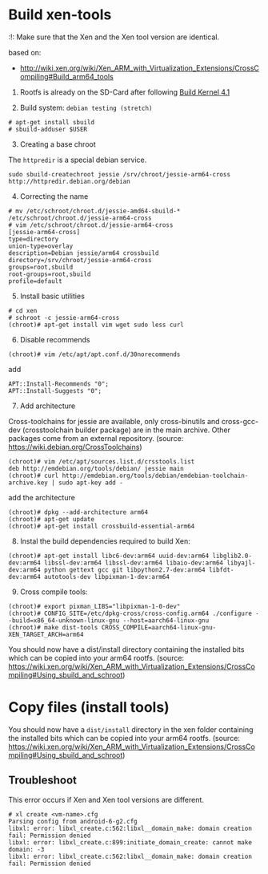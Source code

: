 # Build xen-tools

:!: Make sure that the Xen and the Xen tool version are identical.

based on:
- http://wiki.xen.org/wiki/Xen_ARM_with_Virtualization_Extensions/CrossCompiling#Build_arm64_tools

1. Rootfs is already on the SD-Card after following [Build Kernel 4.1](hikey-xen-centos.md)

2. Build system: `debian testing (stretch)`

~~~
# apt-get install sbuild
# sbuild-adduser $USER
~~~

3. Creating a base chroot

The `httpredir` is a special debian service.

~~~
sudo sbuild-createchroot jessie /srv/chroot/jessie-arm64-cross http://httpredir.debian.org/debian
~~~

4. Correcting the name

~~~
# mv /etc/schroot/chroot.d/jessie-amd64-sbuild-* /etc/schroot/chroot.d/jessie-arm64-cross
# vim /etc/schroot/chroot.d/jessie-arm64-cross
[jessie-arm64-cross]
type=directory
union-type=overlay
description=Debian jessie/arm64 crossbuild
directory=/srv/chroot/jessie-arm64-cross
groups=root,sbuild
root-groups=root,sbuild
profile=default
~~~

5. Install basic utilities

~~~
# cd xen
# schroot -c jessie-arm64-cross
(chroot)# apt-get install vim wget sudo less curl
~~~

6. Disable recommends

~~~
(chroot)# vim /etc/apt/apt.conf.d/30norecommends
~~~

add

~~~
APT::Install-Recommends "0";
APT::Install-Suggests "0";
~~~

7. Add architecture

Cross-toolchains for jessie are available, only cross-binutils and cross-gcc-dev (crosstoolchain builder package) are in the main archive. Other packages come from an external repository. (source: https://wiki.debian.org/CrossToolchains)

~~~
(chroot)# vim /etc/apt/sources.list.d/crsstools.list
deb http://emdebian.org/tools/debian/ jessie main
(chroot)# curl http://emdebian.org/tools/debian/emdebian-toolchain-archive.key | sudo apt-key add -
~~~

add the architecture

~~~
(chroot)# dpkg --add-architecture arm64
(chroot)# apt-get update
(chroot)# apt-get install crossbuild-essential-arm64
~~~

8. Instal the build dependencies required to build Xen:

~~~
(chroot)# apt-get install libc6-dev:arm64 uuid-dev:arm64 libglib2.0-dev:arm64 libssl-dev:arm64 libssl-dev:arm64 libaio-dev:arm64 libyajl-dev:arm64 python gettext gcc git libpython2.7-dev:arm64 libfdt-dev:arm64 autotools-dev libpixman-1-dev:arm64
~~~

9. Cross compile tools:

~~~
(chroot)# export pixman_LIBS="libpixman-1-0-dev"
(chroot)# CONFIG_SITE=/etc/dpkg-cross/cross-config.arm64 ./configure --build=x86_64-unknown-linux-gnu --host=aarch64-linux-gnu
(chroot)# make dist-tools CROSS_COMPILE=aarch64-linux-gnu- XEN_TARGET_ARCH=arm64
~~~

You should now have a dist/install directory containing the installed bits which can be copied into your arm64 rootfs. (source: https://wiki.xen.org/wiki/Xen_ARM_with_Virtualization_Extensions/CrossCompiling#Using_sbuild_and_schroot)

# Copy files (install tools)

You should now have a `dist/install` directory in the xen folder containing the installed bits which can be copied into your arm64 rootfs. (source: https://wiki.xen.org/wiki/Xen_ARM_with_Virtualization_Extensions/CrossCompiling#Using_sbuild_and_schroot)

## Troubleshoot

This error occurs if Xen and Xen tool versions are different.

~~~
# xl create <vm-name>.cfg
Parsing config from android-6-g2.cfg
libxl: error: libxl_create.c:562:libxl__domain_make: domain creation fail: Permission denied
libxl: error: libxl_create.c:899:initiate_domain_create: cannot make domain: -3
libxl: error: libxl_create.c:562:libxl__domain_make: domain creation fail: Permission denied
~~~
